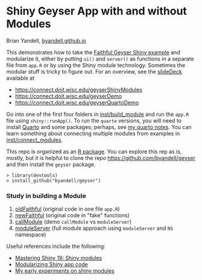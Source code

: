 # Shiny Geyser App with and without Modules

Brian Yandell, [byandell.github.io](https://byandell.github.io)

This demonstrates how to take the
[Faithful Geyser Shiny example](https://shiny.rstudio.com/gallery/faithful.html)
and modularize it, either by putting `ui()` and `server()` as functions in a
separate file from `app.R` or by using the Shiny module technology.
Sometimes the modular stuff is tricky to figure out.
For an overview, see the 
[slideDeck](https://github.com/byandell/geyser/tree/main/inst/slideDeck)
available at

- <https://connect.doit.wisc.edu/geyserShinyModules>
- <https://connect.doit.wisc.edu/geyserDemo>
- <https://connect.doit.wisc.edu/geyserQuartoDemo>

Go into one of the first four folders in
[inst/build_module](https://github.com/byandell/geyser/tree/main/inst/build_module)
and run the `app.R` file using `shiny::runApp()`.
To run the `quarto` versions, you will need to install
[Quarto](https://quarto.org/) and some packages; perhaps, see
[my quarto notes](https://github.com/byandell/quarto).
You can learn something about connecting multiple modules from examples in
[inst/connect_modules](https://github.com/byandell/geyser/tree/main/inst/connect_modules).

This repo is organized as an 
[R package](https://docs.posit.co/ide/user/ide/guide/pkg-devel/writing-packages.html).
You can explore this rep as is, mostly, but it is helpful to clone the repo
<https://github.com/byandell/geyser>
and then install the `geyser` package.

```
> library(devtools)
> install_github("byandell/geyser")
```

### Study in building a Module

1. [oldFaithful](https://github.com/byandell/geyser/tree/main/inst/build_module/1_oldFaithful)
(original code in one file `app.R`)
2. [newFaithful](https://github.com/byandell/geyser/tree/main/inst/build_module/2_newFaithful)
(original code in "fake" functions)
3. [callModule](https://github.com/byandell/geyser/tree/main/inst/build_module/3_callModule)
(demo `callModule` vs `moduleServer`)
4. [moduleServer](https://github.com/byandell/geyser/tree/main/inst/build_module/4_moduleServer)
(full module approach using `moduleServer` and `NS` namespace)

Useful references include the following:

- [Mastering Shiny 19: Shiny modules](https://mastering-shiny.org/scaling-modules.html)
- [Modularizing Shiny app code](https://shiny.rstudio.com/articles/modules.html)
- [My early experiments on shiny modules](https://github.com/byandell/shiny_module)
